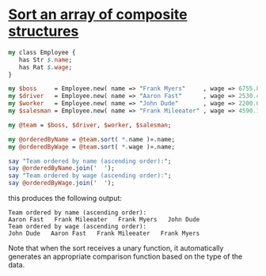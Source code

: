 [1]: https://rosettacode.org/wiki/Sort_an_array_of_composite_structures

# [Sort an array of composite structures][1]



```perl
my class Employee {
   has Str $.name;
   has Rat $.wage;
}

my $boss     = Employee.new( name => "Frank Myers"     , wage => 6755.85 );
my $driver   = Employee.new( name => "Aaron Fast"      , wage => 2530.40 );
my $worker   = Employee.new( name => "John Dude"       , wage => 2200.00 );
my $salesman = Employee.new( name => "Frank Mileeater" , wage => 4590.12 );

my @team = $boss, $driver, $worker, $salesman;

my @orderedByName = @team.sort( *.name )».name;
my @orderedByWage = @team.sort( *.wage )».name;

say "Team ordered by name (ascending order):";
say @orderedByName.join('  ');
say "Team ordered by wage (ascending order):";
say @orderedByWage.join('  ');
```


this produces the following output:


```
Team ordered by name (ascending order): 
Aaron Fast   Frank Mileeater   Frank Myers   John Dude   
Team ordered by wage (ascending order): 
John Dude   Aaron Fast   Frank Mileeater   Frank Myers   
```


Note that when the sort receives a unary function, it automatically generates an appropriate comparison function based on the type of the data.
